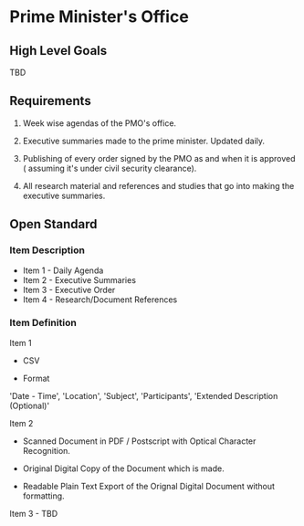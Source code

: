 # Prime Minister's Office

## High Level Goals
TBD

## Requirements

1. Week wise agendas of the PMO's office.

2. Executive summaries made to the prime minister. Updated daily. 

3. Publishing of every order signed by the PMO as and when it is approved ( assuming it's under civil security clearance).

4. All research material and references and studies that go into making the executive summaries.

## Open Standard 

### Item Description 

- Item 1 - Daily Agenda
- Item 2 - Executive Summaries
- Item 3 - Executive Order
- Item 4 - Research/Document References 

### Item Definition 

Item 1 

- CSV

- Format 

'Date - Time', 'Location', 'Subject', 'Participants', 'Extended Description (Optional)'

Item 2 

- Scanned Document in PDF / Postscript with Optical Character Recognition.

- Original Digital Copy of the Document which is made. 

- Readable Plain Text Export of the Orignal Digital Document without formatting.

Item 3 - TBD
